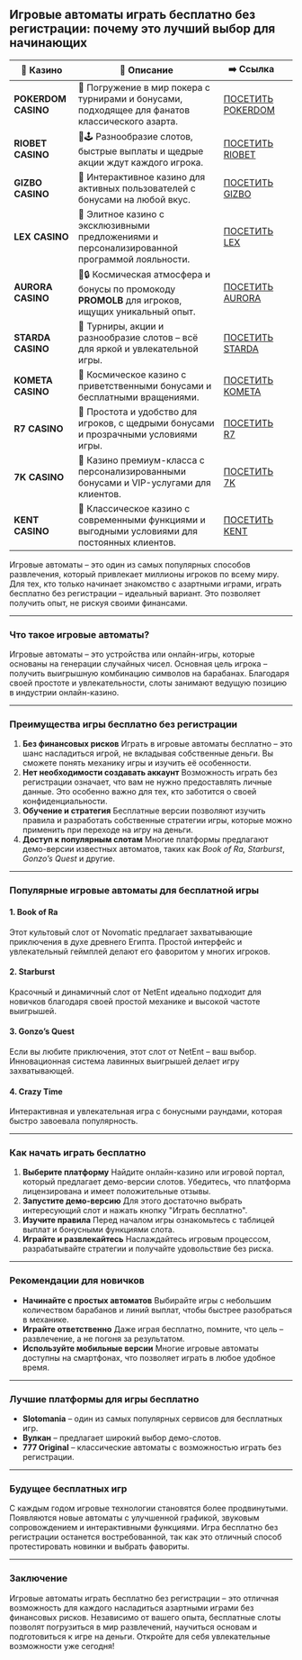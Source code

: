 ## Игровые автоматы играть бесплатно без регистрации: почему это лучший выбор для начинающих
| 🎰 Казино           | 📜 Описание                                                                                       | ➡️ Ссылка                                                                                          |   |
| ------------------- | ------------------------------------------------------------------------------------------------- | -------------------------------------------------------------------------------------------------- | - |
| **POKERDOM CASINO** | 🎲 Погружение в мир покера с турнирами и бонусами, подходящее для фанатов классического азарта.   | [ПОСЕТИТЬ POKERDOM](https://brandplay.link/FwVc4f)                                                 |   |
| **RIOBET CASINO**   | 🌟🕹️ Разнообразие слотов, быстрые выплаты и щедрые акции ждут каждого игрока.                    | [ПОСЕТИТЬ RIOBET](https://brandplay.link/TnjsxFvH)                                                 |   |
| **GIZBO CASINO**    | 🚀 Интерактивное казино для активных пользователей с бонусами на любой вкус.                      | [ПОСЕТИТЬ GIZBO](https://brandplay.link/rvzLrVLp)                                                  |   |
| **LEX CASINO**      | 🎰 Элитное казино с эксклюзивными предложениями и персонализированной программой лояльности.      | [ПОСЕТИТЬ LEX](https://brandplay.link/VMqNXPFs)                                                    |   |
| **AURORA CASINO**   | 🌌🔒 Космическая атмосфера и бонусы по промокоду **PROMOLB** для игроков, ищущих уникальный опыт. | [ПОСЕТИТЬ AURORA](https://10trafic-stat2.com/click/668546556bcc6313411604bc/6766/13031/subaccount) |   |
| **STARDA CASINO**   | 🌠 Турниры, акции и разнообразие слотов – всё для яркой и увлекательной игры.                     | [ПОСЕТИТЬ STARDA](https://brandplay.link/HDcDrxLk)                                                 |   |
| **KOMETA CASINO**   | 💫 Космическое казино с приветственными бонусами и бесплатными вращениями.                        | [ПОСЕТИТЬ KOMETA](https://brandplay.link/jHzFFYGv)                                                 |   |
| **R7 CASINO**       | 🎯 Простота и удобство для игроков, с щедрыми бонусами и прозрачными условиями игры.              | [ПОСЕТИТЬ R7](https://brandplay.link/dByFXP7h)                                                     |   |
| **7K CASINO**       | 💎 Казино премиум-класса с персонализированными бонусами и VIP-услугами для клиентов.             | [ПОСЕТИТЬ 7K](https://brandplay.link/dd46bNgD)                                                     |   |
| **KENT CASINO**     | 🎲 Классическое казино с современными функциями и выгодными условиями для постоянных клиентов.    | [ПОСЕТИТЬ KENT](https://brandplay.link/XRH1g6Vb)                                                   |   |

Игровые автоматы – это один из самых популярных способов развлечения, который привлекает миллионы игроков по всему миру. Для тех, кто только начинает знакомство с азартными играми, играть бесплатно без регистрации – идеальный вариант. Это позволяет получить опыт, не рискуя своими финансами.

***

### **Что такое игровые автоматы?**

Игровые автоматы – это устройства или онлайн-игры, которые основаны на генерации случайных чисел. Основная цель игрока – получить выигрышную комбинацию символов на барабанах. Благодаря своей простоте и увлекательности, слоты занимают ведущую позицию в индустрии онлайн-казино.

***

### **Преимущества игры бесплатно без регистрации**

1. **Без финансовых рисков**
   Играть в игровые автоматы бесплатно – это шанс насладиться игрой, не вкладывая собственные деньги. Вы сможете понять механику игры и изучить её особенности.
2. **Нет необходимости создавать аккаунт**
   Возможность играть без регистрации означает, что вам не нужно предоставлять личные данные. Это особенно важно для тех, кто заботится о своей конфиденциальности.
3. **Обучение и стратегия**
   Бесплатные версии позволяют изучить правила и разработать собственные стратегии игры, которые можно применить при переходе на игру на деньги.
4. **Доступ к популярным слотам**
   Многие платформы предлагают демо-версии известных автоматов, таких как *Book of Ra*, *Starburst*, *Gonzo’s Quest* и другие.

***

### **Популярные игровые автоматы для бесплатной игры**

#### **1. Book of Ra**

Этот культовый слот от Novomatic предлагает захватывающие приключения в духе древнего Египта. Простой интерфейс и увлекательный геймплей делают его фаворитом у многих игроков.

#### **2. Starburst**

Красочный и динамичный слот от NetEnt идеально подходит для новичков благодаря своей простой механике и высокой частоте выигрышей.

#### **3. Gonzo’s Quest**

Если вы любите приключения, этот слот от NetEnt – ваш выбор. Инновационная система лавинных выигрышей делает игру захватывающей.

#### **4. Crazy Time**

Интерактивная и увлекательная игра с бонусными раундами, которая быстро завоевала популярность.

***

### **Как начать играть бесплатно**

1. **Выберите платформу**
   Найдите онлайн-казино или игровой портал, который предлагает демо-версии слотов. Убедитесь, что платформа лицензирована и имеет положительные отзывы.
2. **Запустите демо-версию**
   Для этого достаточно выбрать интересующий слот и нажать кнопку "Играть бесплатно".
3. **Изучите правила**
   Перед началом игры ознакомьтесь с таблицей выплат и бонусными функциями слота.
4. **Играйте и развлекайтесь**
   Наслаждайтесь игровым процессом, разрабатывайте стратегии и получайте удовольствие без риска.

***

### **Рекомендации для новичков**

* **Начинайте с простых автоматов**
  Выбирайте игры с небольшим количеством барабанов и линий выплат, чтобы быстрее разобраться в механике.
* **Играйте ответственно**
  Даже играя бесплатно, помните, что цель – развлечение, а не погоня за результатом.
* **Используйте мобильные версии**
  Многие игровые автоматы доступны на смартфонах, что позволяет играть в любое удобное время.

***

### **Лучшие платформы для игры бесплатно**

* **Slotomania** – один из самых популярных сервисов для бесплатных игр.
* **Вулкан** – предлагает широкий выбор демо-слотов.
* **777 Original** – классические автоматы с возможностью играть без регистрации.

***

### **Будущее бесплатных игр**

С каждым годом игровые технологии становятся более продвинутыми. Появляются новые автоматы с улучшенной графикой, звуковым сопровождением и интерактивными функциями. Игра бесплатно без регистрации останется востребованной, так как это отличный способ протестировать новинки и выбрать фавориты.

***

### Заключение

Игровые автоматы играть бесплатно без регистрации – это отличная возможность для каждого насладиться азартными играми без финансовых рисков. Независимо от вашего опыта, бесплатные слоты позволят погрузиться в мир развлечений, научиться основам и подготовиться к игре на деньги. Откройте для себя увлекательные возможности уже сегодня!
